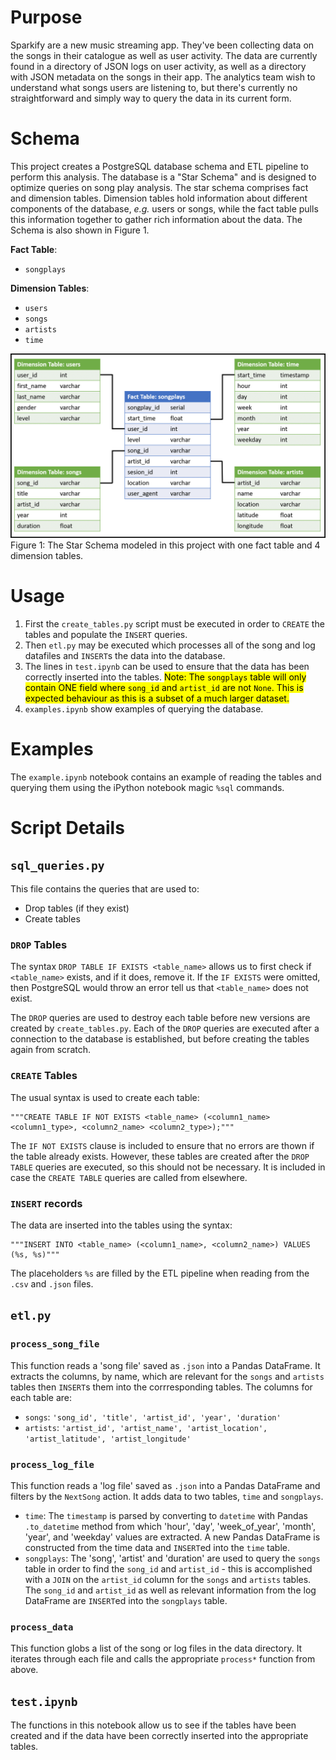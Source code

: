 # Purpose

Sparkify are a new music streaming app. They've been collecting data on the songs in their catalogue as well as user activity. The data are currently found in a directory of JSON logs on user activity, as well as a directory with JSON metadata on the songs in their app. The analytics team wish to understand what songs users are listening to, but there's currently no straightforward and simply way to query the data in its current form.

# Schema
This project creates a PostgreSQL database schema and ETL pipeline to perform this analysis. The database is a "Star Schema" and is designed to optimize queries on song play analysis. The star schema comprises fact and dimension tables. Dimension tables hold information about different components of the database, _e.g._ users or songs, while the fact table pulls this information together to gather rich information about the data. The Schema is also shown in Figure 1.

**Fact Table**:
* `songplays`

**Dimension Tables**:
* `users`
* `songs`
* `artists`
* `time`

![StarSchema](./images/project1_schema.png#center) 
Figure 1: The Star Schema modeled in this project with one fact table and 4 dimension tables.
      
# Usage

1. First the `create_tables.py` script must be executed in order to `CREATE` the tables and populate the `INSERT` queries.
2. Then `etl.py` may be executed which processes all of the song and log datafiles and `INSERT`s the data into the database.
3. The lines in `test.ipynb` can be used to ensure that the data has been correctly inserted into the tables.
<mark>Note: The `songplays` table will only contain ONE field where `song_id` and `artist_id` are not `None`. This is expected behaviour as this is a subset of a much larger dataset.</mark>
4. `examples.ipynb` show examples of querying the database.

# Examples

The `example.ipynb` notebook contains an example of reading the tables and querying them using the iPython notebook magic `%sql` commands.

# Script Details

## `sql_queries.py`

This file contains the queries that are used to:
* Drop tables (if they exist)
* Create tables

### `DROP` Tables

The syntax `DROP TABLE IF EXISTS <table_name>` allows us to first check if `<table_name>` exists, and if it does, remove it. If the `IF EXISTS` were omitted, then PostgreSQL would throw an error tell us that `<table_name>` does not exist.

The `DROP` queries are used to destroy each table before new versions are created by `create_tables.py`. Each of the `DROP` queries are executed after a connection to the database is established, but before creating the tables again from scratch.

### `CREATE` Tables

The usual syntax is used to create each table:
```
"""CREATE TABLE IF NOT EXISTS <table_name> (<column1_name> <column1_type>, <column2_name> <column2_type>);"""
```
The `IF NOT EXISTS` clause is included to ensure that no errors are thown if the table already exists. However, these tables are created after the `DROP TABLE` queries are executed, so this should not be necessary. It is included in case the `CREATE TABLE` queries are called from elsewhere.

### `INSERT` records

The data are inserted into the tables using the syntax:
```
"""INSERT INTO <table_name> (<column1_name>, <column2_name>) VALUES (%s, %s)"""
```
The placeholders `%s` are filled by the ETL pipeline when reading from the `.csv` and `.json` files.

## `etl.py`

### `process_song_file`

This function reads a 'song file' saved as `.json` into a Pandas DataFrame. It extracts the columns, by name, which are relevant for the `songs` and `artists` tables then `INSERT`s them into the corrresponding tables. The columns for each table are:
* `songs`: `'song_id', 'title', 'artist_id', 'year', 'duration'`
* `artists`: `'artist_id', 'artist_name', 'artist_location', 'artist_latitude', 'artist_longitude'`

### `process_log_file`

This function reads a 'log file' saved as `.json` into a Pandas DataFrame and filters by the `NextSong` action. It adds data to two tables, `time` and `songplays`.

* `time`: The `timestamp` is parsed by converting to `datetime` with Pandas `.to_datetime` method from which 'hour', 'day', 'week_of_year', 'month', 'year', and 'weekday' values are extracted. A new Pandas DataFrame is constructed from the time data and `INSERT`ed into the `time` table.
* `songplays`: The 'song', 'artist' and 'duration' are used to query the `songs` table  in order to find the `song_id` and `artist_id` - this is accomplished with a `JOIN` on the `artist_id` column for the `songs` and `artists` tables. The `song_id` and `artist_id` as well as relevant information from the log DataFrame are `INSERT`ed into the `songplays` table.

### `process_data`

This function globs a list of the song or log files in the data directory. It iterates through each file and calls the appropriate `process*` function from above.

## `test.ipynb`

The functions in this notebook allow us to see if the tables have been created and if the data have been correctly inserted into the appropriate tables.
